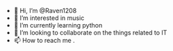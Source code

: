- 👋 Hi, I’m @Raven1208
- 👀 I’m interested in music 
- 🌱 I’m currently learning python
- 💞️ I’m looking to collaborate on the things related to IT
- 📫 How to reach me .

<!---
Raven1208/Raven1208 is a ✨ special ✨ repository because its `README.md` (this file) appears on your GitHub profile.
You can click the Preview link to take a look at your changes.
--->
